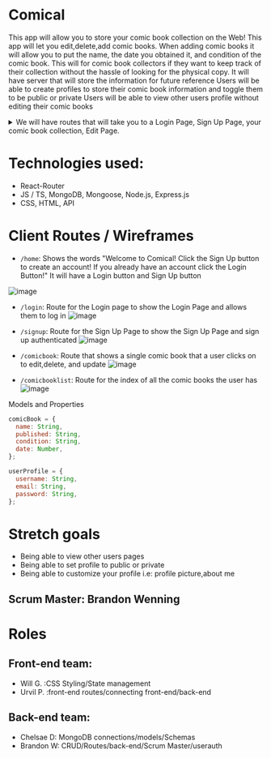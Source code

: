 # Comical

This app will allow you to store your comic book collection on the Web!
This app will let you edit,delete,add comic books.
When adding comic books it will allow you to put the name, the date you obtained it, and condition of the comic book.
This will for comic book collectors if they want to keep track of their collection without the hassle of looking for the physical copy.
It will have server that will store the information for future reference
Users will be able to create profiles to store their comic book information and toggle them to be public or private
Users will be able to view other users profile without editing their comic books

<details>

  <summary>We will have routes that will take you to a Login Page, Sign Up Page, your comic book collection, Edit Page.</summary>
  
  # Routes
 
 * `/login` will take you to the login page
 * `/signup` will take you to the sign up page
 * `/comicbooks` will take you to your comic book collection
 * `/comicbook` will take you to the comic book you click on and enable you to edit/delete that particular comic book
 
</details>

# Technologies used:

- React-Router
- JS / TS, MongoDB, Mongoose, Node.js, Express.js
- CSS, HTML, API

# Client Routes / Wireframes

- `/home`: Shows the words "Welcome to Comical! Click the Sign Up button to create an account! If you already have an account click the Login Button!" It will have a Login button and Sign Up button

![image](https://user-images.githubusercontent.com/102195640/180117261-880a7a5b-ceb1-455f-b885-c267ffd1ac4d.png)

- `/login`: Route for the Login page to show the Login Page and allows them to log in
  ![image](https://user-images.githubusercontent.com/102195640/180117494-3b2605de-2cd6-4030-ada3-00b064322092.png)

- `/signup`: Route for the Sign Up Page to show the Sign Up Page and sign up authenticated
  ![image](https://user-images.githubusercontent.com/102195640/180117560-37c8fac3-53d9-4f86-8da3-24b78751f28c.png)

- `/comicbook`: Route that shows a single comic book that a user clicks on to edit,delete, and update
  ![image](https://user-images.githubusercontent.com/102195640/180117796-6cea163a-23c4-4e00-814b-ae8650489c23.png)

- `/comicbooklist`: Route for the index of all the comic books the user has
  ![image](https://user-images.githubusercontent.com/102195640/180117867-c66ac2ef-9455-46b1-aafa-fa45c42de006.png)

Models and Properties

```js
comicBook = {
  name: String,
  published: String,
  condition: String,
  date: Number,
};

userProfile = {
  username: String,
  email: String,
  password: String,
};
```

# Stretch goals

- Being able to view other users pages
- Being able to set profile to public or private
- Being able to customize your profile i.e: profile picture,about me

## Scrum Master: Brandon Wenning

# Roles

## Front-end team:

- Will G. :CSS Styling/State management
- Urvil P. :front-end routes/connecting front-end/back-end

## Back-end team:

- Chelsae D: MongoDB connections/models/Schemas
- Brandon W: CRUD/Routes/back-end/Scrum Master/userauth
